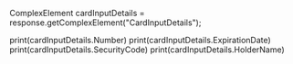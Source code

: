 ComplexElement cardInputDetails = response.getComplexElement("CardInputDetails");

print(cardInputDetails.Number)
print(cardInputDetails.ExpirationDate)
print(cardInputDetails.SecurityCode)
print(cardInputDetails.HolderName)
